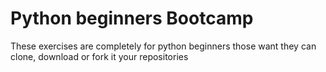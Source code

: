 # Python beginners Bootcamp
These exercises are completely for python beginners those want they can clone, download or fork it your repositories 
